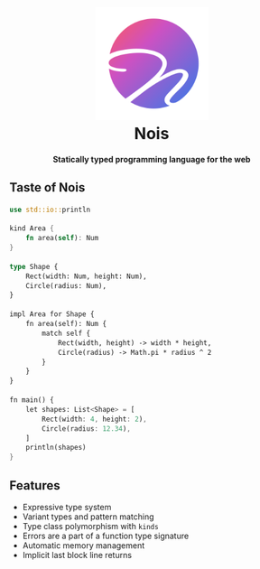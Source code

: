 <h1 align="center">
  <br>
  <img src="https://raw.githubusercontent.com/nois-lang/nois/master/data/logo/logo_web.svg" width="200">
  <br>
  Nois
  <br>
</h1>

<h4 align="center">Statically typed programming language for the web</h4>

## Taste of Nois

```rust
use std::io::println

kind Area {
    fn area(self): Num
}

type Shape {
    Rect(width: Num, height: Num),
    Circle(radius: Num),
}

impl Area for Shape {
    fn area(self): Num {
        match self {
            Rect(width, height) -> width * height,
            Circle(radius) -> Math.pi * radius ^ 2
        }
    }
}

fn main() {
    let shapes: List<Shape> = [
        Rect(width: 4, height: 2),
        Circle(radius: 12.34),
    ]
    println(shapes)
}
```

## Features

- Expressive type system
- Variant types and pattern matching
- Type class polymorphism with `kinds`
- Errors are a part of a function type signature
- Automatic memory management
- Implicit last block line returns
